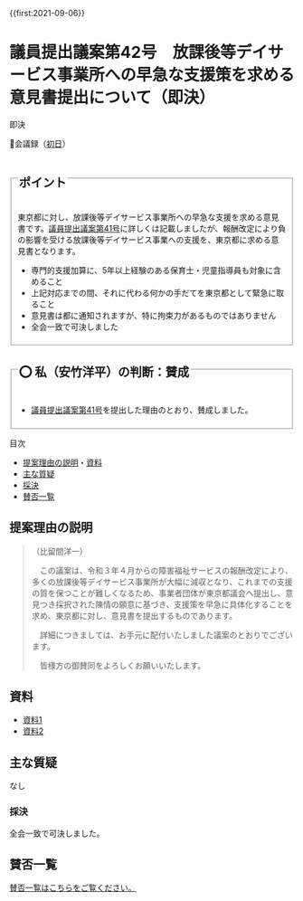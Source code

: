 {{first:2021-09-06}}

# 議員提出議案第42号　放課後等デイサービス事業所への早急な支援策を求める意見書提出について（即決）

<i class="fa fa-gavel" aria-hidden="true"></i> 即決

<p id="read-kaigiroku">📄会議録（<a href="https://ssp.kaigiroku.net/tenant/kodaira/SpMinuteView.html?council_id=1240&schedule_id=2&minute_id=566&is_search=true">初日</a>）</p>

<fieldset class="pnt">
  <legend><h2>ポイント</h2></legend>

東京都に対し、放課後等デイサービス事業所への早急な支援を求める意見書です。[議員提出議案第41号](./giin-gian-41.md)に詳しくは記載しましたが、報酬改定により負の影響を受ける放課後等デイサービス事業への支援を、東京都に求める意見書となります。

- 専門的支援加算に、5年以上経験のある保育士・児童指導員も対象に含めること
- 上記対応までの間、それに代わる何かの手だてを東京都として緊急に取ること
- 意見書は都に通知されますが、特に拘束力があるものではありません
- 全会一致で可決しました

</fieldset>

<fieldset class="sanpi">
 <legend><h2>⭕️ 私（安竹洋平）の判断：賛成</h2></legend>

- [議員提出議案第41号](./giin-gian-41.md)を提出した理由のとおり、賛成しました。

</fieldset>

<div class="toc">

目次

- [提案理由の説明](#提案理由の説明)・[資料](#資料)
- [主な質疑](#主な質疑)
- [採決](#採決)
- [賛否一覧](#賛否一覧)

</div>

## 提案理由の説明

> （比留間洋一）
>
>　この議案は、令和３年４月からの障害福祉サービスの報酬改定により、多くの放課後等デイサービス事業所が大幅に減収となり、これまでの支援の質を保つことが難しくなるため、事業者団体が東京都議会へ提出し、意見つき採択された陳情の願意に基づき、支援策を早急に具体化することを求め、東京都に対し、意見書を提出するものであります。
>
>　詳細につきましては、お手元に配付いたしました議案のとおりでございます。
>
>　皆様方の御賛同をよろしくお願いいたします。


## 資料

- [資料1](https://ssp.kaigiroku.net/tenant/kodaira/SpMaterial.html?tenant_id=165&power_user=false&view_years=&council_id=1241&schedule_id=30&minute_id=1&is_search=true)
- [資料2](https://ssp.kaigiroku.net/tenant/kodaira/SpMaterial.html?tenant_id=165&power_user=false&view_years=&council_id=1241&schedule_id=35&minute_id=1&is_search=true)

<div class="ippan-situgi">

## 主な質疑

なし

### 採決

全会一致で可決しました。

## 賛否一覧
[賛否一覧はこちらをご覧ください。](./index.md#賛否)

